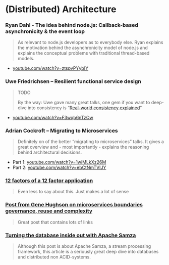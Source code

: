 # \(Distributed\) Architecture

### Ryan Dahl - The idea behind node.js: Callback-based asynchronicity & the event loop

> As relevant to node.js developers as to everybody else. Ryan explains the motivation behind the asynchronicity model of node.js and explains the conceptual problems with traditional thread-based models.

* [youtube.com/watch?v=ztspvPYybIY](https://www.youtube.com/watch?v=ztspvPYybIY)

### Uwe Friedrichsen – Resilient functional service design

> TODO
>
> By the way: Uwe gave many great talks, one gem if you want to deep-dive into consistency is “[Real-world consistency explained](https://www.youtube.com/watch?v=WG3xKyldSK0)”

* [youtube.com/watch?v=F3wqb6nTzOw](https://www.youtube.com/watch?v=F3wqb6nTzOw)

### Adrian Cockroft – Migrating to Microservices

> Definitely on of the better “migrating to microservices” talks. It gives a great overview and - most importantly - explains the reasoning behind architectural decisions.

* Part 1: [youtube.com/watch?v=1wiMLkXz26M](https://www.youtube.com/watch?v=1wiMLkXz26M)
* Part 2: [youtube.com/watch?v=ebCtNmTVIJY](https://www.youtube.com/watch?v=ebCtNmTVIJY)

### [12 factors of a 12 factor application](http://12factor.net/)

> Even less to say about this. Just makes a lot of sense

### [Post from Gene Hughson on microservices boundaries governance, reuse and complexity](https://genehughson.wordpress.com/2014/06/04/more-on-microservices-boundaries-governance-reuse-complexity/)

> Great post that contains lots of links

### [Turning the database inside out with Apache Samza](https://www.confluent.io/blog/turning-the-database-inside-out-with-apache-samza/)

> Although this post is about Apache Samza, a stream processing framework, this article is a seriously great deep dive into databases and distributed non ACID-systems.



